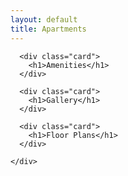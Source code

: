 ```yaml
---
layout: default
title: Apartments
---
```


<div class="container">
  <div class="row">
    <div class="col-md-8 center-block">
      
      <div class="card">
        <h1>Amenities</h1>
      </div>
      
      <div class="card">
        <h1>Gallery</h1>
      </div>
      
      <div class="card">
        <h1>Floor Plans</h1>
      </div>
      
    </div>
  </div>
</div>